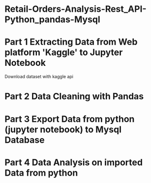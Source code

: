 # Retail-Orders-Analysis-Rest_API-Python_pandas-Mysql #

# Part 1 Extracting Data from Web platform 'Kaggle' to Jupyter Notebook
Download dataset with kaggle api

# Part 2 Data Cleaning with Pandas

# Part 3 Export Data from python (jupyter notebook) to Mysql Database

# Part 4 Data Analysis on imported Data from python
